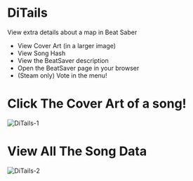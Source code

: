 # DiTails
 View extra details about a map in Beat Saber
* View Cover Art (in a larger image)
* View Song Hash
* View the BeatSaver description
* Open the BeatSaver page in your browser
* (Steam only) Vote in the menu!


# Click The Cover Art of a song!
![DiTails-1](https://cdn.sira.pro/images/ditails/ditails1.png)

# View All The Song Data
![DiTails-2](https://cdn.sira.pro/images/ditails/ditails2.png)
